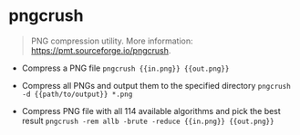 # pngcrush
> PNG compression utility.
> More information: <https://pmt.sourceforge.io/pngcrush>.

- Compress a PNG file
`pngcrush {{in.png}} {{out.png}}`

- Compress all PNGs and output them to the specified directory
`pngcrush -d {{path/to/output}} *.png`

- Compress PNG file with all 114 available algorithms and pick the best result
`pngcrush -rem allb -brute -reduce {{in.png}} {{out.png}}`
